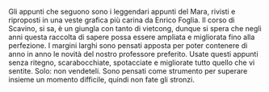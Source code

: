 Gli appunti che seguono sono i leggendari appunti del Mara, rivisti e riproposti in una veste grafica più carina da Enrico Foglia.
Il corso di Scavino, si sa, è un giungla con tanto di vietcong, dunque si spera che negli anni questa raccolta di sapere possa essere ampliata e migliorata fino alla perfezione. I margini larghi sono pensati apposta per poter contenere di anno in anno le novità del nostro professore preferito. Usate questi appunti senza ritegno, scarabocchiate, spotacciate e migliorate tutto quello che vi sentite. Solo: non vendeteli. Sono pensati come strumento per superare insieme un momento difficile, quindi non fate gli stronzi.
